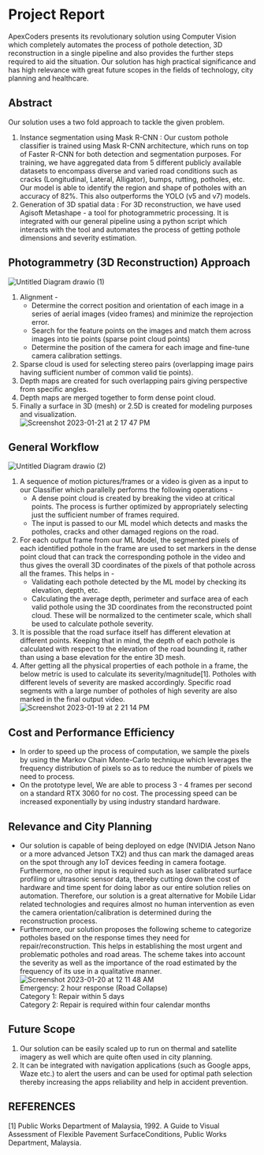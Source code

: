 # Project Report
ApexCoders presents its revolutionary solution using Computer Vision which completely automates the process of pothole detection, 3D reconstruction in a single pipeline and also provides the further steps required to aid the situation. Our solution has high practical significance and has high relevance with great future scopes in the fields of technology, city planning and healthcare.

## Abstract
Our solution uses a two fold approach to tackle the given problem.  
1. Instance segmentation using Mask R-CNN : Our custom pothole classifier is trained using Mask R-CNN architecture, which runs on top of Faster R-CNN for both detection and segmentation purposes. For training, we have aggregated data from 5 different publicly available datasets to encompass diverse and varied road conditions such as cracks (Longitudinal, Lateral, Alligator), bumps, rutting, potholes, etc. Our model is able to identify the region and shape of potholes with an accuracy of 82%. This also outperforms the YOLO (v5 and v7) models.  
2. Generation of 3D spatial data : For 3D reconstruction, we have used Agisoft Metashape - a tool for photogrammetric processing. It is integrated with our general pipeline using a python script which interacts with the tool and automates the process of getting pothole dimensions and severity estimation.  

## Photogrammetry (3D Reconstruction) Approach
![Untitled Diagram drawio (1)](https://user-images.githubusercontent.com/77499650/213862716-e4d6749f-7c53-4533-9532-f413450f133b.png)  
1. Alignment -  
    - Determine the correct position and orientation of each image in a series of aerial images (video frames) and minimize the reprojection error.  
    - Search for the feature points on the images and match them across images into tie points (sparse point cloud points)  
    - Determine the position of the camera for each image and fine-tune camera calibration settings.  
2. Sparse cloud is used for selecting stereo pairs (overlapping image pairs having sufficient number of common valid tie points).  
3. Depth maps are created for such overlapping pairs giving perspective from specific angles.   
4. Depth maps are merged together to form dense point cloud.  
5. Finally a surface in 3D (mesh) or 2.5D is created for modeling purposes and visualization.  
![Screenshot 2023-01-21 at 2 17 47 PM](https://user-images.githubusercontent.com/77499650/213862742-656bb652-b56f-40f3-a431-7e39c05a81ce.png)  

## General Workflow
![Untitled Diagram drawio (2)](https://user-images.githubusercontent.com/77499650/213862754-1e3b8c56-6486-44e5-a73e-d404f525f793.png)  
1. A sequence of motion pictures/frames or a video is given as a input to our Classifier which parallelly performs the following operations -   
    - A dense point cloud is created by breaking the video at critical points. The process is further optimized by appropriately selecting just the sufficient number of frames required.  
    - The input is passed to our ML model which detects and masks the potholes, cracks and other damaged regions on the road.  
2. For each output frame from our ML Model, the segmented pixels of each identified pothole in the frame are used to set markers in the dense point cloud that can track the corresponding pothole in the video and thus gives the overall 3D coordinates of the pixels of that pothole across all the frames. This helps in -  
    - Validating each pothole detected by the ML model by checking its elevation, depth, etc.  
    - Calculating the average depth, perimeter and surface area of each valid pothole using the 3D coordinates from the reconstructed point cloud. These will be normalized to the centimeter scale, which shall be used to calculate pothole severity.  
3. It is possible that the road surface itself has different elevation at different points. Keeping that in mind, the depth of each pothole is calculated with respect to the elevation of the road bounding it, rather than using a base elevation for the entire 3D mesh.  
4. After getting all the physical properties of each pothole in a frame, the below metric is used to calculate its severity/magnitude[1]. Potholes with different levels of severity are masked accordingly. Specific road segments with a large number of potholes of high severity are also marked in the final output video.  
![Screenshot 2023-01-19 at 2 21 14 PM](https://user-images.githubusercontent.com/77499650/213862773-f4b4c0c3-3299-4f5b-a5bc-da2b98cdfbca.png)  

## Cost and Performance Efficiency
- In order to speed up the process of computation, we sample the pixels by using the Markov Chain Monte-Carlo technique which leverages the frequency distribution of pixels so as to reduce the number of pixels we need to process.   
- On the prototype level, We are able to process 3 - 4 frames per second on a standard RTX 3060 for no cost. The processing speed can be increased exponentially by using industry standard hardware.  

## Relevance and City Planning
- Our solution is capable of being deployed on edge (NVIDIA Jetson Nano or a more advanced Jetson TX2) and thus can mark the damaged areas on the spot through any IoT devices feeding in camera footage. Furthermore, no other input is required such as laser calibrated surface profiling or ultrasonic sensor data, thereby cutting down the cost of hardware and time spent for doing labor as our entire solution relies on automation. Therefore, our solution is a great alternative for Mobile Lidar related technologies and requires almost no human intervention as even the camera orientation/calibration is determined during the reconstruction process.  
- Furthermore, our solution proposes the following scheme to categorize potholes based on the response times they need for repair/reconstruction. This helps in establishing the most urgent and problematic potholes and road areas. The scheme takes into account the severity as well as the importance of the road estimated by the frequency of its use in a qualitative manner.    
![Screenshot 2023-01-20 at 12 11 48 AM](https://user-images.githubusercontent.com/77499650/213862785-e27e000e-5a22-4122-873f-a72dae5703a3.png)&nbsp;&nbsp;&nbsp;  
Emergency: 2 hour response (Road Collapse)  
Category 1: Repair within 5 days  
Category 2: Repair is required within four calendar months  

## Future Scope
1. Our solution can be easily scaled up to run on thermal and satellite imagery as well which are quite often used in city planning.  
2. It can be integrated with navigation applications (such as Google apps, Waze etc.) to alert the users and can be used for optimal path selection thereby increasing the apps reliability and help in accident prevention.  

## REFERENCES
[1] Public Works Department of Malaysia, 1992. A Guide to Visual Assessment of Flexible Pavement SurfaceConditions, Public Works Department, Malaysia.
